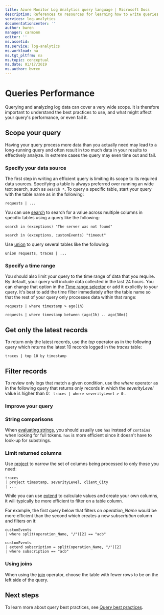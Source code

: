 ```yaml
---
title: Azure Monitor Log Analytics query language | Microsoft Docs
description: References to resources for learning how to write queries in Log Analytics.
services: log-analytics
documentationcenter: ''
author: bwren
manager: carmonm
editor: ''
ms.assetid: 
ms.service: log-analytics
ms.workload: na
ms.tgt_pltfrm: na
ms.topic: conceptual
ms.date: 01/17/2019
ms.author: bwren
---
```


# Queries Performance
Querying and analyzing log data can cover a very wide scope. It is therefore important to understand the best practices to use, and what might affect your query's performance, or even fail it.

## **Scope your query**
Having your query process more data than you actually need may lead to a long-running query and often result in too much data in your results to effectively analyze. In extreme cases the query may even time out and fail.

### Specify your data source
The first step in writing an efficient query is limiting its scope to its required data sources. Specifying a table is always preferred over running an wide text search, such as `search *`. To query a specific table, start your query with the table name as in the following:

```
requests | ...
```

You can use [search](/azure/kusto/query/searchoperator) to search for a value across multiple columns in specific tables using a query like the following:

``` 
search in (exceptions) "The server was not found"

search in (exceptions, customEvents) "timeout"
```

Use [union](/kusto/query/unionoperator) to query several tables like the following:

   ```union requests, traces | ...```

### Specify a time range
You should also limit your query to the time range of data that you require. By default, your query will include data collected in the last 24 hours. You can change that option in the [Time range selector](get-started-portal.md#select-a-time-range) or add it explicitly to your query. It's best to add the time filter immediately after the table name so that the rest of your query only processes data within that range:

```
requests | where timestamp > ago(1h)

requests | where timestamp between (ago(1h) .. ago(30m))
```
   
## Get only the latest records

To return only the latest records, use the *top* operator as in the following query which returns the latest 10 records logged in the *traces* table:

```
traces | top 10 by timestamp
```

   
## Filter records
To review only logs that match a given condition, use the *where* operator as in the following query that returns only records in which the _severityLevel_ value is higher than 0:
   ``` traces | where severityLevel > 0```
.
   

### **Improve your query**

### String comparisons
When [evaluating strings](/azure/kusto/query/datatypes-string-operators), you should usually use `has` instead of `contains` when looking for full tokens. `has` is more efficient since it doesn't have to look-up for substrings.

### Limit returned columns

Use [project](/azure/kusto/query/projectoperator) to narrow the set of columns being processed to only those you need:

``` 
traces 
| project timestamp, severityLevel, client_City 
| ...
```

While you can use [extend](/azure/kusto/query/extendoperator) to calculate values and create your own columns, it will typically be more efficient to filter on a table column.

For example, the first query below that filters on _operation\_Name_ would be more efficient than the second which creates a new _subscription_ column and filters on it:

```
customEvents 
| where split(operation_Name, "/")[2] == "acb"

customEvents 
| extend subscription = split(operation_Name, "/")[2] 
| where subscription == "acb"
```

### Using joins
When using the [join](/azure/kusto/query/joinoperator) operator, choose the table with fewer rows to be on the left side of the query.


## Next steps
To learn more about query best practices, see [Query best practices](/azure/kusto/query/best-practices).
